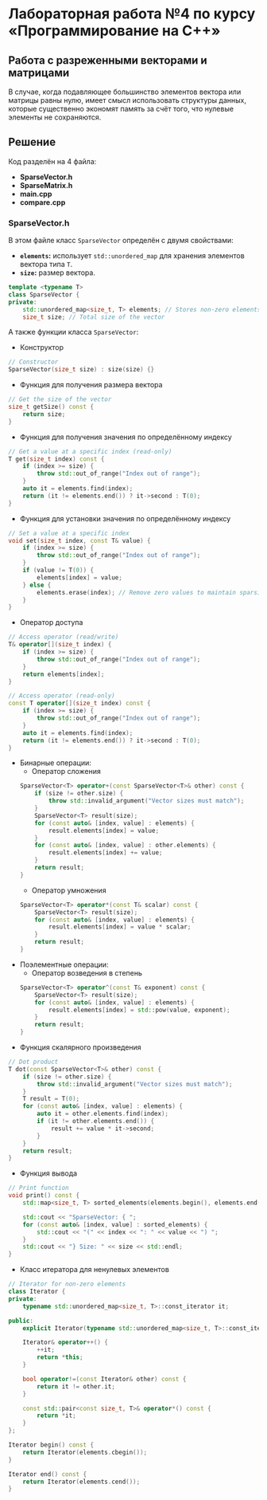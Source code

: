 # Лабораторная работа №4 по курсу «Программирование на C++»

## Работа с разреженными векторами и матрицами

В случае, когда подавляющее большинство элементов вектора или матрицы равны нулю, имеет смысл использовать структуры данных, которые существенно экономят память за счёт того, что нулевые элементы не сохраняются.

## Решение

Код разделён на 4 файла:

- **SparseVector.h**
- **SparseMatrix.h**
- **main.cpp**
- **compare.cpp**

### SparseVector.h

В этом файле класс `SparseVector` определён с двумя свойствами:

- **`elements`:** использует `std::unordered_map` для хранения элементов вектора типа `T`.
- **`size`:** размер вектора.

```cpp
template <typename T>
class SparseVector {
private:
    std::unordered_map<size_t, T> elements; // Stores non-zero elements
    size_t size; // Total size of the vector
```

А также функции класса `SparseVector`:

- Конструктор

```cpp
// Constructor
SparseVector(size_t size) : size(size) {}
```

- Функция для получения размера вектора

```cpp
// Get the size of the vector
size_t getSize() const {
    return size;
}
```

- Функция для получения значения по определённому индексу

```cpp
// Get a value at a specific index (read-only)
T get(size_t index) const {
    if (index >= size) {
        throw std::out_of_range("Index out of range");
    }
    auto it = elements.find(index);
    return (it != elements.end()) ? it->second : T(0);
}
```

- Функция для установки значения по определённому индексу

```cpp
// Set a value at a specific index
void set(size_t index, const T& value) {
    if (index >= size) {
        throw std::out_of_range("Index out of range");
    }
    if (value != T(0)) {
        elements[index] = value;
    } else {
        elements.erase(index); // Remove zero values to maintain sparsity
    }
}
```

- Оператор доступа

```cpp
// Access operator (read/write)
T& operator[](size_t index) {
    if (index >= size) {
        throw std::out_of_range("Index out of range");
    }
    return elements[index];
}

// Access operator (read-only)
const T operator[](size_t index) const {
    if (index >= size) {
        throw std::out_of_range("Index out of range");
    }
    auto it = elements.find(index);
    return (it != elements.end()) ? it->second : T(0);
}
```

- Бинарные операции:
  - Оператор сложения
  ```cpp
  SparseVector<T> operator+(const SparseVector<T>& other) const {
      if (size != other.size) {
          throw std::invalid_argument("Vector sizes must match");
      }
      SparseVector<T> result(size);
      for (const auto& [index, value] : elements) {
          result.elements[index] = value;
      }
      for (const auto& [index, value] : other.elements) {
          result.elements[index] += value;
      }
      return result;
  }
  ```
  - Оператор умножения
  ```cpp
  SparseVector<T> operator*(const T& scalar) const {
      SparseVector<T> result(size);
      for (const auto& [index, value] : elements) {
          result.elements[index] = value * scalar;
      }
      return result;
  }
  ```
- Поэлементные операции:
  - Оператор возведения в степень
  ```cpp
  SparseVector<T> operator^(const T& exponent) const {
      SparseVector<T> result(size);
      for (const auto& [index, value] : elements) {
          result.elements[index] = std::pow(value, exponent);
      }
      return result;
  }
  ```
- Функция скалярного произведения

```cpp
// Dot product
T dot(const SparseVector<T>& other) const {
    if (size != other.size) {
        throw std::invalid_argument("Vector sizes must match");
    }
    T result = T(0);
    for (const auto& [index, value] : elements) {
        auto it = other.elements.find(index);
        if (it != other.elements.end()) {
            result += value * it->second;
        }
    }
    return result;
}
```

- Функция вывода

```cpp
// Print function
void print() const {
    std::map<size_t, T> sorted_elements(elements.begin(), elements.end()); // Use std::map for sorted traversal

    std::cout << "SparseVector: { ";
    for (const auto& [index, value] : sorted_elements) {
        std::cout << "(" << index << ": " << value << ") ";
    }
    std::cout << "} Size: " << size << std::endl;
}
```

- Класс итератора для ненулевых элементов

```cpp
// Iterator for non-zero elements
class Iterator {
private:
    typename std::unordered_map<size_t, T>::const_iterator it;

public:
    explicit Iterator(typename std::unordered_map<size_t, T>::const_iterator it) : it(it) {}

    Iterator& operator++() {
        ++it;
        return *this;
    }

    bool operator!=(const Iterator& other) const {
        return it != other.it;
    }

    const std::pair<const size_t, T>& operator*() const {
        return *it;
    }
};

Iterator begin() const {
    return Iterator(elements.cbegin());
}

Iterator end() const {
    return Iterator(elements.cend());
}
```
